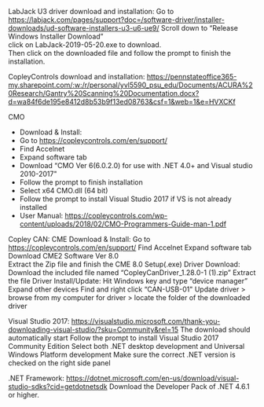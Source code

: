 LabJack U3 driver download and installation: 
 Go to https://labjack.com/pages/support?doc=/software-driver/installer-downloads/ud-software-installers-u3-u6-ue9/ 
 Scroll down to “Release Windows Installer Download”  
 click on LabJack-2019-05-20.exe to download.  
 Then click on the downloaded file and follow the prompt to finish the installation.  
 
CopleyControls download and installation: 
https://pennstateoffice365-my.sharepoint.com/:w:/r/personal/yvl5590_psu_edu/Documents/ACURA%20Research/Gantry%20Scanning%20Documentation.docx?d=wa84f6de195e8412d8b53b9f13ed08763&csf=1&web=1&e=HVXCKf

 CMO
  - Download & Install: 
  - Go to https://copleycontrols.com/en/support/ 
  - Find Accelnet 
  - Expand software tab 
  - Download “CMO Ver 6(6.0.2.0) for use with .NET 4.0+ and Visual studio 2010-2017" 
  - Follow the prompt to finish installation  
  - Select x64 CMO.dll (64 bit) 
  - Follow the prompt to install Visual Studio 2017 if VS is not already installed 
  - User Manual: https://copleycontrols.com/wp-content/uploads/2018/02/CMO-Programmers-Guide-man-1.pdf 

 Copley CAN: 
  CME Download & Install: 
   Go to https://copleycontrols.com/en/support/ 
   Find Accelnet 
   Expand software tab 
   Download CME2 Software Ver 8.0    
   Extract the Zip file and finish the CME 8.0 Setup(.exe) 
  Driver Download: 
   Download the included file named “CopleyCanDriver_1.28.0-1 (1).zip” 
   Extract the file 
  Driver Install/Update: 
   Hit Windows key and type “device manager” 
   Expand other devices 
   Find and right click “CAN-USB-01" 
   Update driver > browse from my computer for driver > locate the folder of the downloaded driver 

Visual Studio 2017: 
 https://visualstudio.microsoft.com/thank-you-downloading-visual-studio/?sku=Community&rel=15 
 The download should automatically start 
 Follow the prompt to install Visual Studio 2017 Community Edition 
 Select both .NET desktop development and Universal Windows Platform development 
 Make sure the correct .NET version is checked on the right side panel 

.NET Framework: 
 https://dotnet.microsoft.com/en-us/download/visual-studio-sdks?cid=getdotnetsdk 
 Download the Developer Pack of .NET 4.6.1 or higher.  

 
